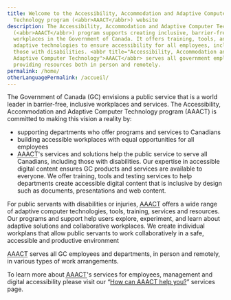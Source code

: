 ```yaml
---
title: Welcome to the Accessibility, Accommodation and Adaptive Computer
  Technology program (<abbr>AAACT</abbr>) website
description: The Accessibility, Accommodation and Adaptive Computer Technology
  (<abbr>AAACT</abbr>) program supports creating inclusive, barrier-free
  workplaces in the Government of Canada. It offers training, tools, and
  adaptive technologies to ensure accessibility for all employees, including
  those with disabilities. <abbr title="Accessibility, Accommodation and
  Adaptive Computer Technology">AAACT</abbr> serves all government employees,
  providing resources both in person and remotely.
permalink: /home/
otherLanguagePermalink: /accueil/
---
```

The Government of Canada (<abbr>GC</abbr>) envisions a public service that is a world leader in barrier-free, inclusive workplaces and services. The Accessibility, Accommodation and Adaptive Computer Technology program (<abbr>AAACT</abbr>) is committed to making this vision a reality by:

- supporting departments who offer programs and services to Canadians
- building accessible workplaces with equal opportunities for all employees
- <abbr title="Accessibility, Accommodation and Adaptive Computer Technology">AAACT</abbr>'s services and solutions help the public service to serve all Canadians, including those with disabilities. Our expertise in accessible digital content ensures GC products and services are available to everyone. We offer training, tools and testing services to help departments create accessible digital content that is inclusive by design such as documents, presentations and web content.

For public servants with disabilities or injuries, <abbr title="Accessibility, Accommodation and Adaptive Computer Technology">AAACT</abbr> offers a wide range of adaptive computer technologies, tools, training, services and resources. Our programs and support help users explore, experiment, and learn about adaptive solutions and collaborative workplaces. We create individual workplans that allow public servants to work collaboratively in a safe, accessible and productive environment

<abbr title="Accessibility, Accommodation and Adaptive Computer Technology">AAACT</abbr> serves all GC employees and departments, in person and remotely, in various types of work arrangements.

To learn more about <abbr title="Accessibility, Accommodation and Adaptive Computer Technology"><abbr title="Accessibility, Accommodation and Adaptive Computer Technology">AAACT</abbr></abbr>'s services for employees, management and digital accessibility please visit our “[How can AAACT help you?](/how-can-aaact-help-you/)” services page.
